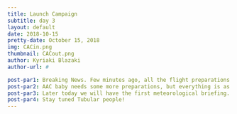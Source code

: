 ```yaml
---
title: Launch Campaign
subtitle: day 3
layout: default
date: 2018-10-15
pretty-date: October 15, 2018
img: CACin.png
thumbnail: CACout.png
author: Kyriaki Blazaki
author-url: #

post-par1: Breaking News. Few minutes ago, all the flight preparations for the CAC were succefully completed! CAC baby is ready to fly!
post-par2: AAC baby needs some more preparations, but everything is as planned! 
post-par3: Later today we will have the first meteorological briefing. Our Project Manager will bring us the good/bad news regarding the weather forecast for Wednesday. The last thing for day 3 will be to flush the AAC's manifold and to replace the old bags with new ones.
post-par4: Stay tuned Tubular people!
---
```

